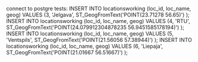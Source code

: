 connect to postgre
tests:
INSERT INTO locationsworking (loc_id, loc_name, geog) VALUES (3, 'Jelgava', ST_GeogFromText('POINT(23.71278 56.65)') );
INSERT INTO locationsworking (loc_id, loc_name, geog) VALUES (4, 'RTU', ST_GeogFromText('POINT(24.079912304878235 56.9451585178194)') );
INSERT INTO locationsworking (loc_id, loc_name, geog) VALUES (5, 'Ventspils', ST_GeogFromText('POINT(21.56056 57.38944)') );
INSERT INTO locationsworking (loc_id, loc_name, geog) VALUES (6, 'Liepaja', ST_GeogFromText('POINT(21.01667 56.51667)') );
